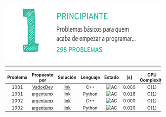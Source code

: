 <p align="center">
  <img width="690" height="184" src="/misc/uri_principiante.png">
</p>

---

|Problema|Propuesto por|Solución|Lenguaje|Estado|[s]|CPU Complexity|Memory Complexity| Commentario|
|:----:|:----:|:----:|:----:|:----:|:----:|:----:|:----:|:----:| 
|1001| [VadokDev](https://github.com/VadokDev)    | [link](soluciones/URI/problemas/1001/1001_VadokDev.cpp)   | C++| ![AC](https://placehold.it/40/32CD32/FFFFFF?text=AC) | 0.000 | O(1) | O(1) | -|
|1001 | [argentumx](https://github.com/argentumx)      | [link](soluciones/URI/problemas/principiante/1001/1001_argentumx.py)    |Python|![AC](https://placehold.it/40/32CD32/FFFFFF?text=AC)|0.016| O(1) | O(1) | -|
|1002| [argentumx](https://github.com/argentumx)| [link](soluciones/URI/problemas/principiante/1001/1002_argentumx.cpp)|C++|![AC](https://placehold.it/40/32CD32/FFFFFF?text=AC)|0.000| O(1) | O(1) | -|
|1002| [argentumx](https://github.com/argentumx)| [link](soluciones/URI/problemas/principiante/1001/1002_argentumx.py)    |Python|![AC](https://placehold.it/40/32CD32/FFFFFF?text=AC)|0.020| O(1) | O(1) | -|

